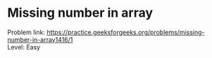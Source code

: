 # Missing number in array
Problem link: https://practice.geeksforgeeks.org/problems/missing-number-in-array1416/1 <br>
Level: Easy